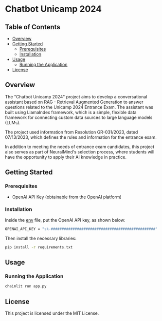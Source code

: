 # Chatbot Unicamp 2024

## Table of Contents

- [Overview](#overview)
- [Getting Started](#getting-started)
    - [Prerequisites](#prerequisites)
    - [Installation](#installation)
- [Usage](#usage)
    - [Running the Application](#running-the-application)
- [License](#license)

## Overview

The "Chatbot Unicamp 2024" project aims to develop a conversational
assistant based on RAG - Retrieval Augmented Generation to answer questions
related to the Unicamp 2024 Entrance Exam. The assistant was built using
LlamaIndex framework, which is a simple, flexible data framework for connecting
custom data sources to large language models (LLMs). 

The project used information from Resolution GR-031/2023, dated 07/13/2023,
which defines the rules and information for the entrance exam.

In addition to meeting the needs of entrance exam candidates, this project also serves as part of NeuralMind's 
selection process, where students will have the opportunity to apply their AI knowledge in practice.

## Getting Started

### Prerequisites

- OpenAI API Key (obtainable from the OpenAI platform)

### Installation

Inside the [env](.env) file, put the OpenAI API key, as shown below:
```bash
OPENAI_API_KEY = "sk-################################################"
```

Then install the necessary libraries:

```bash
pip install -r requirements.txt
```

## Usage

### Running the Application
```bash
chainlit run app.py
```

## License

This project is licensed under the MIT License.
